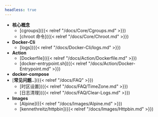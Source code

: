```yaml
---
headless: true
---
```


- **核心概念**
  - [cgroups]({{< relref "/docs/Core/Cgroups.md" >}})
  - [chroot 命令]({{< relref "/docs/Core/Chroot.md" >}})
- **Docker-Cli**
  - [logs]({{< relref "/docs/Docker-Cli/logs.md" >}})
- **Action**
  - [Dockerfile]({{< relref "/docs/Action/Dockerfile.md" >}})
  - [docker-entrypoint.sh]({{< relref "/docs/Action/Docker-Entrypoint.md" >}})
- **docker-compose**
- [**常见问题..**]({{< relref "/docs/FAQ" >}})
  - [时区设置]({{< relref "/docs/FAQ/TimeZone.md" >}})
  - [日志清理]({{< relref "/docs/FAQ/Clear-Logs.md" >}})
- **Images**
  - [Alpine]({{< relref "/docs/Images/Alpine.md" >}})
  - [kennethreitz/httpbin]({{< relref "/docs/Images/Httpbin.md" >}})

